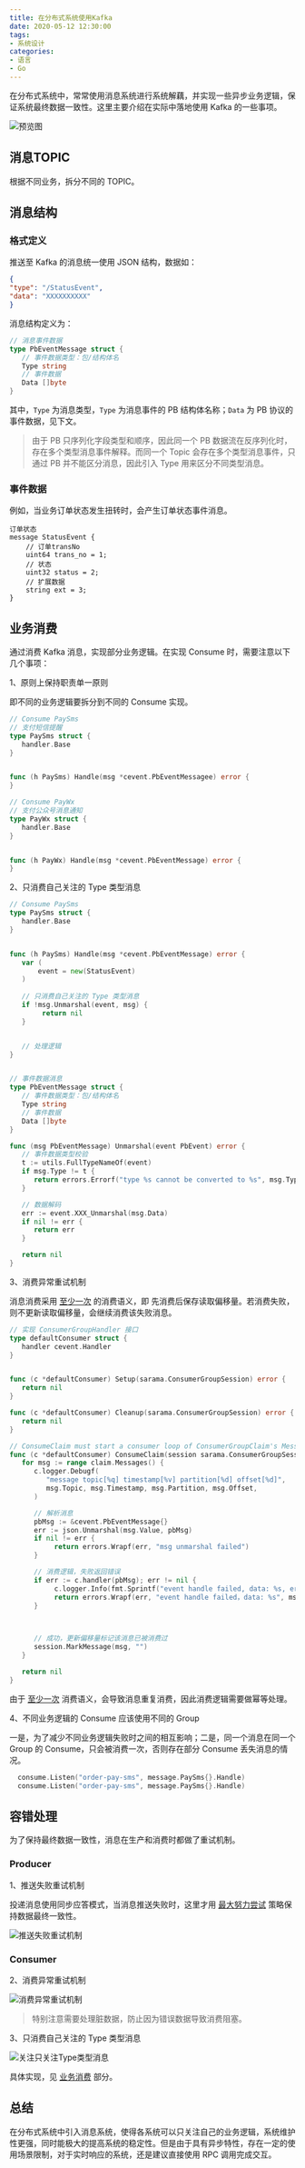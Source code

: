 ```yaml
---
title: 在分布式系统使用Kafka
date: 2020-05-12 12:30:00
tags:
- 系统设计
categories:
- 语言
- Go
---
```


在分布式系统中，常常使用消息系统进行系统解藕，并实现一些异步业务逻辑，保证系统最终数据一致性。这里主要介绍在实际中落地使用 Kafka 的一些事项。

![预览图](https://img2.fanhaobai.com/2020/05/use-kafka/1589262505081.jpg)

## 消息TOPIC

根据不同业务，拆分不同的 TOPIC。

## 消息结构

### 格式定义

推送至 Kafka 的消息统一使用 JSON 结构，数据如：

```Json
{
"type": "/StatusEvent",
"data": "XXXXXXXXXX"
}
```


消息结构定义为：

```Go
// 消息事件数据
type PbEventMessage struct {
   // 事件数据类型：包/结构体名
   Type string
   // 事件数据
   Data []byte
}
```

其中，`Type` 为消息类型，`Type` 为消息事件的 PB 结构体名称；`Data` 为 PB 协议的事件数据，见下文。

> 由于 PB 只序列化字段类型和顺序，因此同一个 PB 数据流在反序列化时，存在多个类型消息事件解释。而同一个 Topic 会存在多个类型消息事件，只通过 PB 并不能区分消息，因此引入 Type 用来区分不同类型消息。


### 事件数据

例如，当业务订单状态发生扭转时，会产生订单状态事件消息。

```
订单状态
message StatusEvent {
    // 订单transNo
    uint64 trans_no = 1;
    // 状态
    uint32 status = 2;
    // 扩展数据
    string ext = 3;
}
```


## 业务消费

通过消费 Kafka 消息，实现部分业务逻辑。在实现 Consume 时，需要注意以下几个事项：

1、原则上保持职责单一原则

即不同的业务逻辑要拆分到不同的 Consume 实现。

```Go
// Consume PaySms
// 支付短信提醒
type PaySms struct {
   handler.Base
}


func (h PaySms) Handle(msg *cevent.PbEventMessagee) error {
}
```


```Go
// Consume PayWx
// 支付公众号消息通知
type PayWx struct {
   handler.Base
}


func (h PayWx) Handle(msg *cevent.PbEventMessage) error {
}
```

2、只消费自己关注的 Type 类型消息

```Go
// Consume PaySms
type PaySms struct {
   handler.Base
}


func (h PaySms) Handle(msg *cevent.PbEventMessage) error {
   var (
       event = new(StatusEvent)
   )
   
   // 只消费自己关注的 Type 类型消息
   if !msg.Unmarshal(event, msg) {
		return nil
   }


   // 处理逻辑
}


// 事件数据消息
type PbEventMessage struct {
   // 事件数据类型：包/结构体名
   Type string
   // 事件数据
   Data []byte
}

func (msg PbEventMessage) Unmarshal(event PbEvent) error {
   // 事件数据类型校验
   t := utils.FullTypeNameOf(event)
   if msg.Type != t {
      return errors.Errorf("type %s cannot be converted to %s", msg.Type, t)
   }

   // 数据解码
   err := event.XXX_Unmarshal(msg.Data)
   if nil != err {
      return err
   }

   return nil
}
```

3、消费异常重试机制

消息消费采用 [至少一次]() 的消费语义，即 先消费后保存读取偏移量。若消费失败，则不更新读取偏移量，会继续消费该失败消息。

```Go
// 实现 ConsumerGroupHandler 接口
type defaultConsumer struct {
   handler cevent.Handler
}


func (c *defaultConsumer) Setup(sarama.ConsumerGroupSession) error {
   return nil
}

func (c *defaultConsumer) Cleanup(sarama.ConsumerGroupSession) error {
   return nil
}

// ConsumeClaim must start a consumer loop of ConsumerGroupClaim's Messages().
func (c *defaultConsumer) ConsumeClaim(session sarama.ConsumerGroupSession, claim sarama.ConsumerGroupClaim) error {
   for msg := range claim.Messages() {
      c.logger.Debugf(
         "message topic[%q] timestamp[%v] partition[%d] offset[%d]",
         msg.Topic, msg.Timestamp, msg.Partition, msg.Offset,
      )

      // 解析消息
      pbMsg := &cevent.PbEventMessage{}
      err := json.Unmarshal(msg.Value, pbMsg)
      if nil != err {
           return errors.Wrapf(err, "msg unmarshal failed")
      }

      // 消费逻辑，失败返回错误
      if err := c.handler(pbMsg); err != nil {
           c.logger.Info(fmt.Sprintf("event handle failed, data: %s, err: %s", msg.Value, err))
           return errors.Wrapf(err, "event handle failed，data: %s", msg.Value)
      }
	  


      // 成功，更新偏移量标记该消息已被消费过
      session.MarkMessage(msg, "")
   }

   return nil
}
```

由于 [至少一次]() 消费语义，会导致消息重复消费，因此消费逻辑需要做幂等处理。


4、不同业务逻辑的 Consume 应该使用不同的 Group

一是，为了减少不同业务逻辑失败时之间的相互影响；二是，同一个消息在同一个 Group 的 Consume，只会被消费一次，否则存在部分 Consume 丢失消息的情况。

```Go
  consume.Listen("order-pay-sms", message.PaySms{}.Handle)
  consume.Listen("order-pay-sms", message.PaySms{}.Handle)
```

## 容错处理

为了保持最终数据一致性，消息在生产和消费时都做了重试机制。

### Producer

1、推送失败重试机制

投递消息使用同步应答模式，当消息推送失败时，这里才用 [最大努力尝试]() 策略保持数据最终一致性。

![推送失败重试机制](https://img2.fanhaobai.com/2020/05/use-kafka/1589251986346.jpg)

### Consumer

2、消费异常重试机制

![消费异常重试机制](https://img2.fanhaobai.com/2020/05/use-kafka/1589258896838.jpg)

> 特别注意需要处理脏数据，防止因为错误数据导致消费阻塞。

3、只消费自己关注的 Type 类型消息

![关注只关注Type类型消息](https://img2.fanhaobai.com/2020/05/use-kafka/1589258912991.jpg)

具体实现，见 [业务消费](#业务消费) 部分。

## 总结

在分布式系统中引入消息系统，使得各系统可以只关注自己的业务逻辑，系统维护性更强，同时能极大的提高系统的稳定性。但是由于具有异步特性，存在一定的使用场景限制，对于实时响应的系统，还是建议直接使用 RPC 调用完成交互。